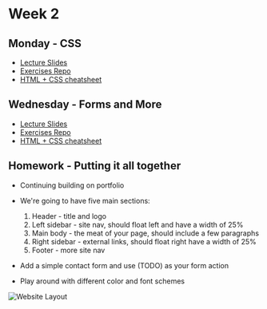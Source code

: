 # Week 2

## Monday - CSS
- [Lecture Slides](https://docs.google.com/presentation/d/17s4kUFQnvp2Yf7DApaAkN0sBuBGJPjqOqP_bs0_2k8E)
- [Exercises Repo](https://github.com/hackbrightacademy/frontend-week-2)
- [HTML + CSS cheatsheet](http://bit.ly/1f6nQFz)

## Wednesday - Forms and More
- [Lecture Slides](https://docs.google.com/presentation/d/1V7fNg6PUmcG5WGN5XcjdWAPHU3PxR87xBuueg5lxHMY)
- [Exercises Repo](https://github.com/hackbrightacademy/frontend-week-2)
- [HTML + CSS cheatsheet](http://bit.ly/1f6nQFz)
 
## Homework - Putting it all together

- Continuing building on portfolio

- We're going to have five main sections:
  1. Header - title and logo
  2. Left sidebar - site nav, should float left and have a width of 25%
  3. Main body - the meat of your page, should include a few paragraphs
  4. Right sidebar - external links, should float right have a width of 25%
  5. Footer - more site nav
 
- Add a simple contact form and use (TODO) as your form action

- Play around with different color and font schemes

![Website Layout](http://codingpad.maryspad.com/wp-content/uploads/2009/03/tut4layout.jpg)

